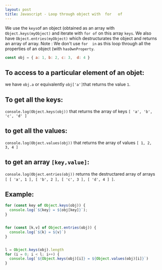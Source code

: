 ```yaml
---
layout: post
title: Javascript - Loop through object with  for   of
---
```


We use the `keys`of an object (obtained as an array with `Object.keys(myObject)` and iterate with `for of` on this array `keys`. We also have `Object.entries(myObject)`  which destructurates the object and returns an array of array.
Note : We don't use `for  in` as this loop through all the properties  of an object (with `hasOwnProperty`.


```javascript
const obj = { a: 1, b: 2, c: 3,  d: 4 }
```
## To access to a particular element of an objet:
we have `obj.a` or equivalently `obj['a']`that returns the value `1`.

## To get all the keys:
`console.log(Object.keys(obj))` that returns the array of keys `[ 'a', 'b', 'c', 'd' ]`

## to get all the values:
`console.log(Object.values(obj))` that returns the array of values `[ 1, 2, 3, 4 ]`

## to get an array `[key,value]`:
`console.log(Object.entries(obj))` returns the destructared array of arrays `[ [ 'a', 1 ], [ 'b', 2 ], [ 'c', 3 ], [ 'd', 4 ] ]`.

## Example:
```javascript
for (const key of Object.keys(obj)) {
  console.log(`${key} = ${obj[key]}`);
}


for (const [k,v] of Object.entries(obj)) {
  console.log(`${k} = ${v}`)
}


l = Object.keys(obj).length
for (i = 0; i < l; i++) {
  console.log(`${Object.keys(obj)[i]} = ${Object.values(obj)[i]}`)
}
```
